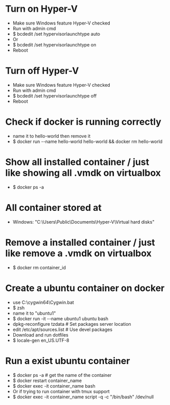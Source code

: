 Turn on Hyper-V
=====
* Make sure Windows feature Hyper-V checked
* Run with admin cmd
* $ bcdedit /set hypervisorlaunchtype auto
* Or
* $ bcdedit /set hypervisorlaunchtype on
* Reboot

Turn off Hyper-V 
=====
* Make sure Windows feature Hyper-V checked
* Run with admin cmd
* $ bcdedit /set hypervisorlaunchtype off
* Reboot

Check if docker is running correctly
=====
* name it to hello-world then remove it
* $ docker run --name hello-world hello-world && docker rm hello-world

Show all installed container / just like showing all .vmdk on virtualbox
=====
* $ docker ps -a

All container stored at
=====
* Windows: "C:\Users\Public\Documents\Hyper-V\Virtual hard disks"

Remove a installed container / just like remove a .vmdk on virtualbox
=====
* $ docker rm container_id

Create a ubuntu container on docker
=====
* use C:\cygwin64\Cygwin.bat
* $ zsh
* name it to "ubuntu1"
* $ docker run -it --name ubuntu1 ubuntu bash
* dpkg-reconfigure tzdata # Set packages server location
* edit /etc/apt/sources.list # Use devel packages
* Download and run dotfiles
* $ locale-gen en_US.UTF-8

Run a exist ubuntu container
=====
* $ docker ps -a # get the name of the container
* $ docker restart container_name
* $ docker exec -it container_name bash
* Or if trying to run container with tmux support
* $ docker exec -it container_name script -q -c "/bin/bash" /dev/null

